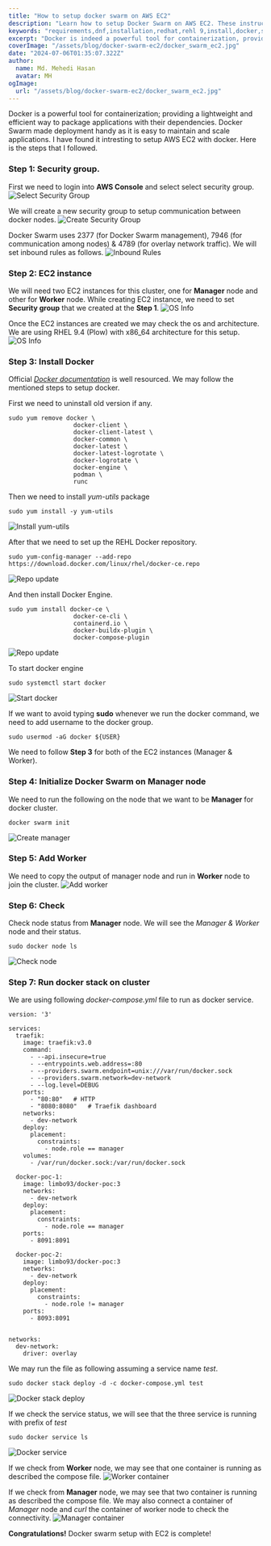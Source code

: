 ```yaml
---
title: "How to setup docker swarm on AWS EC2"
description: "Learn how to setup Docker Swarm on AWS EC2. These instructions cover the installation method with Amazon EC2 and next steps."
keywords: "requirements,dnf,installation,redhat,rehl 9,install,docker,swarm,deploy,aws,ec2"
excerpt: "Docker is indeed a powerful tool for containerization, providing a lightweight and efficient way to package applications with their dependencies. Red Hat Enterprise Linux (RHEL) is a stable release that supports Docker installation. We will be using RHEL 9.4 (Plow) with x86_64 architecture for this setup."
coverImage: "/assets/blog/docker-swarm-ec2/docker_swarm_ec2.jpg"
date: "2024-07-06T01:35:07.322Z"
author:
  name: Md. Mehedi Hasan
  avatar: MH
ogImage:
  url: "/assets/blog/docker-swarm-ec2/docker_swarm_ec2.jpg"
---
```



Docker is a powerful tool for containerization; providing a lightweight and efficient way to package applications with their dependencies. Docker Swarm made deployment handy as it is easy to maintain and scale applications. I have found it intresting to setup AWS EC2 with docker. Here is the steps that I followed.

### Step 1: Security group.
First we need to login into __AWS Console__ and select select security group.
![Select Security Group](/assets/blog/docker-swarm-ec2/select_security_group.png)

We will create a new security group to setup communication between docker nodes.
![Create Security Group](/assets/blog/docker-swarm-ec2/create_security_group.png)

Docker Swarm uses 2377 (for Docker Swarm management), 7946 (for communication among nodes) & 4789 (for overlay network traffic). We will set inbound rules as follows.
![Inbound Rules](/assets/blog/docker-swarm-ec2/inbound_rules.png)



### Step 2: EC2 instance
We will need two EC2 instances for this cluster, one for __Manager__ node and other for __Worker__ node. While creating EC2 instance, we need to set __Security group__ that we created at the __Step 1__.
![OS Info](/assets/blog/docker-swarm-ec2/network_settings.png)


Once the EC2 instances are created we may check the os and architecture. We are using RHEL 9.4 (Plow) with x86_64 architecture for this setup.
![OS Info](/assets/blog/docker-swarm-ec2/os_info.png)



### Step 3: Install Docker
Official _[Docker documentation](https://docs.docker.com/engine/install/rhel)_ is well resourced. We may follow the mentioned steps to setup docker.

First we need to uninstall old version if any.
```
sudo yum remove docker \
                  docker-client \
                  docker-client-latest \
                  docker-common \
                  docker-latest \
                  docker-latest-logrotate \
                  docker-logrotate \
                  docker-engine \
                  podman \
                  runc
```

Then we need to install _yum-utils_ package 
```
sudo yum install -y yum-utils
```
![Install yum-utils](/assets/blog/docker-swarm-ec2/yum-utils.png)


After that we need to set up the REHL Docker repository.
```
sudo yum-config-manager --add-repo https://download.docker.com/linux/rhel/docker-ce.repo
```
![Repo update](/assets/blog/docker-swarm-ec2/repo_update.png)


And then install Docker Engine.
```
sudo yum install docker-ce \
                  docker-ce-cli \
                  containerd.io \
                  docker-buildx-plugin \
                  docker-compose-plugin
```
![Repo update](/assets/blog/docker-swarm-ec2/install_docker.png)

To start docker engine
```
sudo systemctl start docker
``` 
![Start docker](/assets/blog/docker-swarm-ec2/start_docker.png)

If we want to avoid typing __sudo__ whenever we run the docker command, we need to add username to the docker group.
```
sudo usermod -aG docker ${USER}
```

We need to follow __Step 3__ for both of the EC2 instances (Manager & Worker).



### Step 4: Initialize Docker Swarm on __Manager__ node

We need to run the following on the node that we want to be __Manager__ for docker cluster.

```
docker swarm init
```
![Create manager](/assets/blog/docker-swarm-ec2/docker_swarm_init.png)



### Step 5: Add Worker

We need to copy the output of manager node and run in __Worker__ node to join the cluster.
![Add worker](/assets/blog/docker-swarm-ec2/docker_join_manager.png)



### Step 6: Check
Check node status from __Manager__ node. We will see the _Manager & Worker_ node and their status.

```
sudo docker node ls
```
![Check node](/assets/blog/docker-swarm-ec2/docker_node.png)



### Step 7: Run docker stack on cluster
We are using following _docker-compose.yml_ file to run as docker service.

```
version: '3'

services:
  traefik:
    image: traefik:v3.0
    command:
      - --api.insecure=true
      - --entrypoints.web.address=:80
      - --providers.swarm.endpoint=unix:///var/run/docker.sock
      - --providers.swarm.network=dev-network
      - --log.level=DEBUG
    ports:
      - "80:80"   # HTTP
      - "8080:8080"   # Traefik dashboard
    networks:
      - dev-network
    deploy:
      placement:
        constraints:
          - node.role == manager
    volumes:
      - /var/run/docker.sock:/var/run/docker.sock

  docker-poc-1:
    image: limbo93/docker-poc:3
    networks:
      - dev-network
    deploy:
      placement:
        constraints:
          - node.role == manager
    ports:
      - 8091:8091

  docker-poc-2:
    image: limbo93/docker-poc:3
    networks:
      - dev-network
    deploy:
      placement:
        constraints:
          - node.role != manager
    ports:
      - 8093:8091


networks:
  dev-network:
    driver: overlay
```

We may run the file as following assuming a service name _test_. 

```
sudo docker stack deploy -d -c docker-compose.yml test
```
![Docker stack deploy](/assets/blog/docker-swarm-ec2/docker_stack_deploy.png)


If we check the service status, we will see that the three service is running with prefix of _test_
```
sudo docker service ls
```
![Docker service](/assets/blog/docker-swarm-ec2/docker_service.png)


If we check from __Worker__ node, we may see that one container is running as described the compose file.
![Worker container](/assets/blog/docker-swarm-ec2/worker_docker_ps.png)


If we check from __Manager__ node, we may see that two container is running as described the compose file. We may also connect a container of _Manager_ node and _curl_ the container of worker node to check the connectivity.
![Manager container](/assets/blog/docker-swarm-ec2/manager_docker_ps.png)


__Congratulations!__ Docker swarm setup with EC2 is complete!